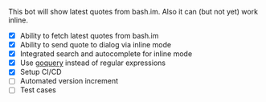 This bot will show latest quotes from bash.im. Also it can (but not yet) work inline.  
- [x] Ability to fetch latest quotes from bash.im  
- [x] Ability to send quote to dialog via inline mode  
- [x] Integrated search and autocomplete for inline mode
- [x] Use [goquery](https://github.com/PuerkitoBio/goquery) instead of regular expressions
- [x] Setup CI/CD
- [ ] Automated version increment
- [ ] Test cases